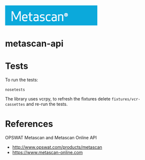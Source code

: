 ![metascan-api logo](https://raw.githubusercontent.com/blacktop/metascan-api/master/doc/logo.png)

metascan-api
============

# Tests

To run the tests:

`nosetests`

The library uses vcrpy, to refresh the fixtures delete `fixtures/vcr-cassettes` and re-run the tests.


# References

OPSWAT Metascan and Metascan Online API

- http://www.opswat.com/products/metascan
- https://www.metascan-online.com
